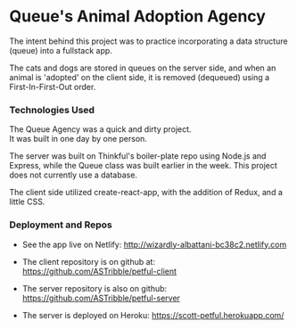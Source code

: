 
# Queue's Animal Adoption Agency

  The intent behind this project was to practice incorporating 
  a data structure (queue) into a  fullstack app.

  The cats and dogs are stored in queues on the server side, 
  and when an animal is 'adopted' on the client side, 
  it is removed (dequeued) using a First-In-First-Out order.

### Technologies Used
  
  The Queue Agency was a quick and dirty project.  
  It was built in one day by one person. 

  The server was built on Thinkful's boiler-plate repo using 
  Node.js and Express, while the Queue class was built earlier in the week.
  This project does not currently use a database.

  The client side utilized create-react-app, with the addition of 
  Redux, and a little CSS.

### Deployment and Repos

  - See the app live on Netlify: http://wizardly-albattani-bc38c2.netlify.com

  - The client repository is on github at: https://github.com/ASTribble/petful-client

  - The server repository is also on github: https://github.com/ASTribble/petful-server

  - The server is deployed on Heroku: https://scott-petful.herokuapp.com/
  